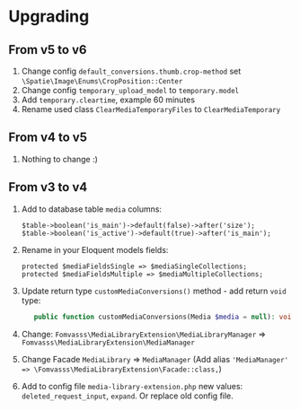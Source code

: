 # Upgrading

## From v5 to v6

1. Change config `default_conversions.thumb.crop-method` set `\Spatie\Image\Enums\CropPosition::Center`
2. Change config `temporary_upload_model` to `temporary.model`
3. Add `temporary.cleartime`, example 60 minutes
4. Rename used class `ClearMediaTemporaryFiles` to `ClearMediaTemporary`

## From v4 to v5

1. Nothing to change :)

## From v3 to v4

1. Add to database table `media` columns:
    
    ```
    $table->boolean('is_main')->default(false)->after('size');
    $table->boolean('is_active')->default(true)->after('is_main');
    ```

2. Rename in your Eloquent models fields:
    ```
    protected $mediaFieldsSingle => $mediaSingleCollections;
    protected $mediaFieldsMultiple => $mediaMultipleCollections;
    ``` 

3. Update return type `customMediaConversions()` method - add return `void` type:
    ```php
       public function customMediaConversions(Media $media = null): void
    ```

4. Change:
    `Fomvasss\MediaLibraryExtension\MediaLibraryManager` => `Fomvasss\MediaLibraryExtension\MediaManager`

5. Change Facade `MediaLibrary` => `MediaManager` (Add alias `'MediaManager' => \Fomvasss\MediaLibraryExtension\Facade::class,`)

6. Add to config file `media-library-extension.php` new values: `deleted_request_input`, `expand`. Or replace old config file.
